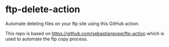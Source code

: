 # ftp-delete-action
Automate deleting files on your ftp site using this GitHub action.

This repo is based on https://github.com/sebastianpopp/ftp-action which is used to automate the ftp copy process.  

